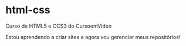 # html-css
 Curso de HTML5 e CCS3 do CursoemVideo


Estou aprendendo a criar sites e agora vou gerenciar meus repositórios!